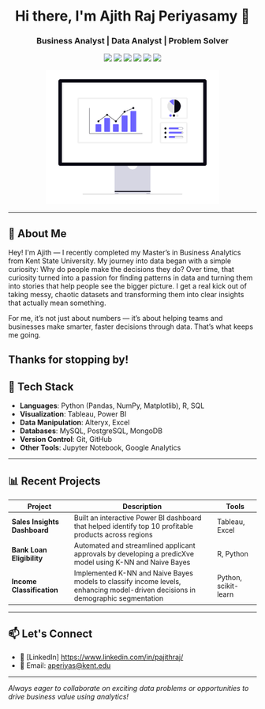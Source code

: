 <!-- GitHub Profile README.md -->

<h1 align="center">Hi there, I'm Ajith Raj Periyasamy 👋</h1>
<h3 align="center">Business Analyst | Data Analyst | Problem Solver</h3>

<p align="center">
  <img src="https://img.shields.io/badge/Python-3776AB?style=for-the-badge&logo=python&logoColor=white"/>
  <img src="https://img.shields.io/badge/R-276DC3?style=for-the-badge&logo=r&logoColor=white"/>
  <img src="https://img.shields.io/badge/Tableau-E97627?style=for-the-badge&logo=tableau&logoColor=white"/>
  <img src="https://img.shields.io/badge/PowerBI-F2C811?style=for-the-badge&logo=powerbi&logoColor=black"/>
  <img src="https://img.shields.io/badge/SQL-4479A1?style=for-the-badge&logo=postgresql&logoColor=white"/>
  <img src="https://img.shields.io/badge/Alteryx-0056A4?style=for-the-badge&logo=dataiku&logoColor=white"/>
</p>


<p align="center">
  <img src="assets/undraw_data-trends_kv5v.png" width="350" alt="Data Trends"/>
</p>

---

## 🧠 About Me

Hey! I'm Ajith — I recently completed my Master’s in Business Analytics from Kent State University. My journey into data began with a simple curiosity: Why do people make the decisions they do? Over time, that curiosity turned into a passion for finding patterns in data and turning them into stories that help people see the bigger picture. I get a real kick out of taking messy, chaotic datasets and transforming them into clear insights that actually mean something.

For me, it’s not just about numbers — it’s about helping teams and businesses make smarter, faster decisions through data. That’s what keeps me going.

Thanks for stopping by!
---

## 🔧 Tech Stack

- **Languages**: Python (Pandas, NumPy, Matplotlib), R, SQL  
- **Visualization**: Tableau, Power BI  
- **Data Manipulation**: Alteryx, Excel  
- **Databases**: MySQL, PostgreSQL, MongoDB  
- **Version Control**: Git, GitHub  
- **Other Tools**: Jupyter Notebook, Google Analytics

---

## 📊 Recent Projects

| Project | Description | Tools |
|--------|-------------|-------|
| **Sales Insights Dashboard** | Built an interactive Power BI dashboard that helped identify top 10 profitable products across regions | Tableau, Excel |
| **Bank Loan Eligibility** | Automated and streamlined applicant approvals by developing a predicXve model using K-NN and Naive Bayes | R, Python |
| **Income Classification** | Implemented K-NN and Naive Bayes models to classify income levels, enhancing model-driven decisions in demographic segmentation | Python, scikit-learn |

---

## 📫 Let's Connect

- 💼 [LinkedIn] https://www.linkedin.com/in/pajithraj/
- 📧 Email: aperiyas@kent.edu

---

_Always eager to collaborate on exciting data problems or opportunities to drive business value using analytics!_
